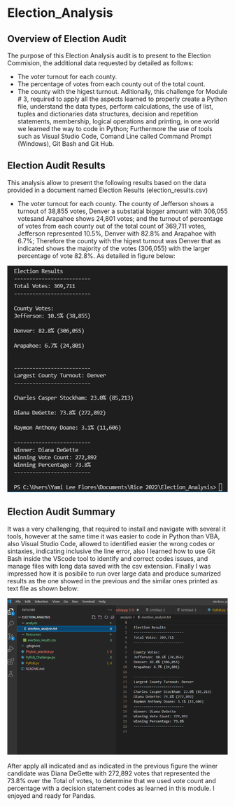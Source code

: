 # Election_Analysis
##  Overview of Election Audit
The purpose of this Election Analysis audit is to present to the Election Commision, the additional data requested by detailed as follows:
  * The voter turnout for each county.
  * The percentage of votes from each county out of the total count.
  * The county with the higest turnout.
Aditionally, this challenge for Module # 3, required to apply all the aspects learned to properly create a Python file, understand the data types, perform calculations, the use of list, tuples and dictionaries data structures, decision and repetition statements, membership, logical operations and printing, in one world we learned the way to code in Python; 
Furthermore the use of tools such as Visual Studio Code, Comand Line called Command Prompt (Windows), Git Bash and Git Hub. 
##  Election Audit Results
This analysis allow to present the following results based on the data provided in a document named Election Results (election_results.csv)
  * The voter turnout for each county.
  The county of Jefferson shows a turnout of  38,855 votes, Denver a substatial bigger amount with 306,055 votesand Arapahoe shows 24,801 votes; and the turnout of percentage of votes from each county out of the total count of 369,711 votes,  Jefferson represented 10.5%, Denver with 82.8% and Arapahoe with 6.7%; Therefore the county with the higest turnout was Denver that as indicated shows the majority of the votes (306,055) with the larger percentage of vote 82.8%. As detailed in figure below:
  
![This is an image](https://github.com/JJF1962/Election_Analysis/blob/main/Capture%20Election%20Results%20final%20Deliverable%201%20Challenge%20Module%203.PNG)

## Election Audit Summary
It was a very challenging, that required to install and navigate with several it tools, however at the same time it was easier to code in Python than VBA, also Visual Studio Code, allowed to identified easier the wrong codes or sintaxies, indicating inclusive the line error, also I learned how to use Git Bash inside the VScode tool to identify and correct codes issues, and manage files with long data saved with the csv extension. Finally I was impressed how it is posibile to run over large data and produce sumarized results as the one showed in the previous and the similar ones printed as text file as shown below:

![This is an image](https://github.com/JJF1962/Election_Analysis/blob/main/Capture.Election%20Analysis%20results%20in%20text%20file%20PNG.PNG)

After apply all indicated and as indicated in the previous figure the wiiner candidate was Diana DeGette with 272,892 votes that represented the 73.8% over the Total of votes, to determine that we used vote count and percentage with a decision statement codes as learned in this module.
I enjoyed and ready for Pandas.
